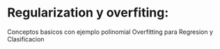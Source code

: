 # Regularization y overfiting:
Conceptos basicos con ejemplo polinomial
Overfitting para Regresion y Clasificacion
